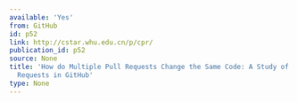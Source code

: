 ```yaml
---
available: 'Yes'
from: GitHub
id: p52
link: http://cstar.whu.edu.cn/p/cpr/
publication_id: p52
source: None
title: 'How do Multiple Pull Requests Change the Same Code: A Study of Competing Pull
  Requests in GitHub'
type: None
---
```

